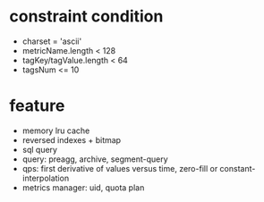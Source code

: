 # constraint condition
- charset = 'ascii'
- metricName.length < 128
- tagKey/tagValue.length < 64
- tagsNum <= 10

# feature
- memory lru cache
- reversed indexes + bitmap
- sql query
- query: preagg, archive, segment-query
- qps: first derivative of values versus time, zero-fill or constant-interpolation
- metrics manager: uid, quota plan